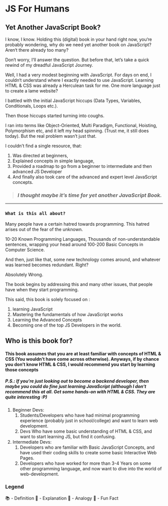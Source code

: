 # JS For Humans

## Yet Another JavaScript Book?

I know, I know. Holding this (digital) book in your hand right now, you‘re
probably wondering, why do we need yet another book on JavaScript? Aren‘t there
already too many?

Don‘t worry, I‘ll answer the question. But before that, let’s take a quick
rewind of my dreadful JavaScript Journey.

Well, I had a very modest beginning with JavaScript. For days on end, I couldn‘t
understand where I exactly needed to use JavaScript. Learning HTML & CSS was
already a Herculean task for me. One more language just to create a lame
website?

I battled with the initial JavaScript hiccups (Data Types, Variables,
Conditionals, Loops etc.).

Then those hiccups started turning into coughs.

I ran into terms like Object-Oriented, Multi Paradigm, Functional, Hoisting,
Polymorphism etc, and it left my head spinning. (Trust me, it still does today).
But the real problem wasn’t just that.

I couldn’t find a single resource, that:
1. Was directed at beginners, 
2. Explained concepts in simple language,
3. Provided a roadmap to go from a beginner to intermediate and then advanced JS Developer
4. And finally also took care of the advanced and expert level JavaScript
concepts.

> ### _I thought maybe it’s time for yet another JavaScript Book._

---

### `What is this all about?`

Many people have a certain hatred towards programming. This hatred arises out of
the fear of the unknown.

10-20 Known Programming Languages, Thousands of non-understandable sentences,
wrapping your head around 100-200 Basic Concepts in Computer Science.

And then, just like that, some new technology comes around, and whatever was
learned becomes redundant. Right?

Absolutely Wrong.

The book begins by addressing this and many other issues, that people have when
they start programming.

This said, this book is solely focused on :

1. learning JavaScript
2. Mastering the fundamentals of how JavaScript works
3. Learning the Advanced Concepts
4. Becoming one of the top JS Developers in the world.

## Who is this book for?

#### This book assumes that you are at least familiar with concepts of HTML & CSS (You wouldn’t have come across otherwise). Anyways, if by chance you don’t know HTML & CSS, I would recommend you start by learning those concepts

##### P.S.: If you‘re just looking out to become a backend developer, then maybe you could do fine just learning JavaScript (although I don‘t recommend this at all. Get some hands-on with HTML & CSS. They are quite interesting :P)

<!-- TODO: Add HTML CSS Links Here-->

1. Beginner Devs:
   1. Students/Developers who have had minimal programming experience (probably
      just in school/college) and want to learn web development.
   2. Devs Who have some basic understanding of HTML & CSS, and want to start
      learning JS, but find it confusing.
2. Intermediate Devs:
   1. Developers who are familiar with Basic JavaScript Concepts, and have used
      their coding skills to create some basic Interactive Web Pages.
   2. Developers who have worked for more than 3-4 Years on some other
      programming language, and now want to dive into the world of
      web-development.

### Legend

📚 - Definition 🧩 - Explanation 🎐 - Analogy 🚀 - Fun Fact
